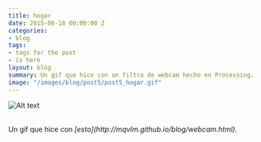 ```yaml
---
title: hogar
date: 2015-06-18 00:00:00 Z
categories:
- blog
tags:
- tags for the post
- is here
layout: blog
summary: Un gif que hice con un filtro de webcam hecho en Processing.
image: "/images/blog/post5/post5_hogar.gif"
---
```


![Alt text](/images/blog/post5/post5_hogar.gif "edificio colombia")

<br>
Un gif que hice con <i> [esto](http://mqvlm.github.io/blog/webcam.html). </i>





<br>







<br><br>
